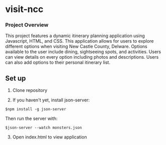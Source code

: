 # visit-ncc

### Project Overview

This project features a dynamic itinerary planning application using Javascript, HTML, and CSS. This application allows for users to explore different options when visiting New Castle County, Delware. Options available to the user include dining, sightseeing spots, and activities. Users can view details on every option including photos and descriptions. Users can also add options to their personal itinerary list.

## Set up

1. Clone repository

2. If you haven't yet, install json-server:

 `$npm install -g json-server`

Then run the server with:

 `$json-server --watch monsters.json`

 3. Open index.html to view application
